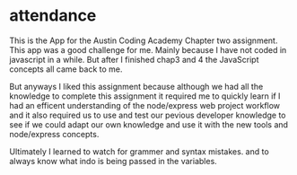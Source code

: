 # attendance
This is the App for the Austin Coding Academy Chapter two assignment.
This app was a good challenge for me. Mainly because I have not coded in javascript in a while. But after I finished chap3 and 4 the JavaScript concepts all came back to me.

But anyways I liked this assignment because although we had all the knowledge to complete this assignment it required me to quickly learn if I had an efficent understanding of the node/express web project workflow and it also required us to use and test  our pevious developer knowledge to see if we could adapt our own knowledge and use it with the new tools and node/express concepts. 

Ultimately I learned to watch for grammer and syntax mistakes. and to always know what indo is being passed in the variables.
